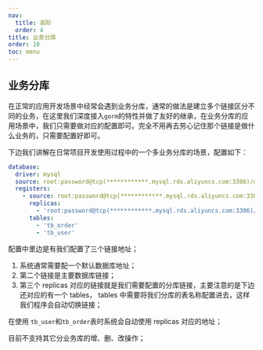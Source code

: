 ```yaml
---
nav:
  title: 高阶
  order: 4
title: 业务分库
order: 10
toc: menu
---
```


## 业务分库

在正常的应用开发场景中经常会遇到业务分库，通常的做法是建立多个链接区分不同的业务，在这里我们深度接入`gorm`的特性并做了友好的继承，在业务分库的应用场景中，我们只需要做对应的配置即可。完全不用再去劳心记住那个链接是做什么业务的，只需要配置好即可。

下边我们讲解在日常项目开发使用过程中的一个多业务分库的场景，配置如下：

```yml
database:
  driver: mysql
  source: root:password@tcp(************.mysql.rds.aliyuncs.com:3306)/dbname1?charset=utf8mb4&parseTime=True&loc=Local&timeout=10000ms
  registers:
    - source: root:password@tcp(************.mysql.rds.aliyuncs.com:3306)/dbname1?charset=utf8mb4&parseTime=True&loc=Local&timeout=10000ms
      replicas:
        - 'root:password@tcp(************.mysql.rds.aliyuncs.com:3306)/dbname2?charset=utf8mb4&parseTime=True&loc=Local&timeout=10000ms'
      tables:
        - 'tb_order'
        - 'tb_user'
```

配置中里边是有我们配置了三个链接地址；

1. 系统通常需要配一个默认数据库地址；
2. 第二个链接是主要数据库链接；
3. 第三个 replicas 对应的链接就是我们需要配置的分库链接，主要注意的是下边还对应的有一个 tables， tables 中需要将我们分库的表名称配置进去，这样我们程序会自动切换链接；

在使用 `tb_user`和`tb_order`表时系统会自动使用 replicas 对应的地址；

目前不支持其它分业务库的增、删、改操作；
